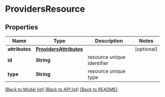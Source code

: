 # ProvidersResource

## Properties
Name | Type | Description | Notes
------------ | ------------- | ------------- | -------------
**attributes** | [**ProvidersAttributes**](ProvidersAttributes.md) |  | [optional] 
**id** | **String** | resource unique identifier | 
**type** | **String** | resource unique type | 

[[Back to Model list]](../README.md#documentation-for-models) [[Back to API list]](../README.md#documentation-for-api-endpoints) [[Back to README]](../README.md)


